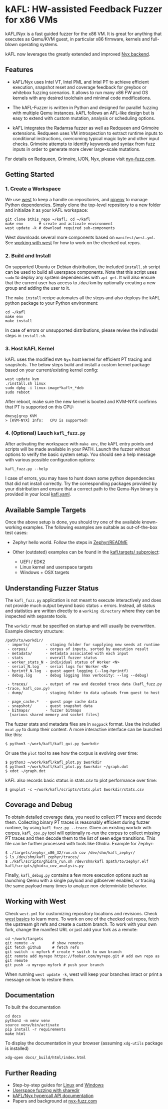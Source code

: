 # kAFL: HW-assisted Feedback Fuzzer for x86 VMs

kAFL/Nyx is a fast guided fuzzer for the x86 VM. It is great for anything that
executes as Qemu/KVM guest, in particular x86 firmware, kernels and full-blown
operating systems.

kAFL now leverages the greatly extended and improved [Nyx backend](https://nyx-fuzz.com).

## Features

- kAFL/Nyx uses Intel VT, Intel PML and Intel PT to achieve efficient execution,
  snapshot reset and coverage feedback for greybox or whitebox fuzzing scenarios.
  It allows to run many x86 FW and OS kernels with any desired toolchain and
  minimal code modifications.

- The kAFL-Fuzzer is written in Python and designed for parallel fuzzing with
  multiple Qemu instances. kAFL follows an AFL-like design but is easy to
  extend with custom mutation, analysis or scheduling options.

- kAFL integrates the Radamsa fuzzer as well as Redqueen and Grimoire extensions.
  Redqueen uses VM introspection to extract runtime inputs to conditional
  instructions, overcoming typical magic byte and other input checks. Grimoire
  attempts to identify keywords and syntax from fuzz inputs in order to generate
  more clever large-scale mutations.

For details on Redqueen, Grimoire, IJON, Nyx, please visit [nyx-fuzz.com](https://nyx-fuzz.com).

## Getting Started

### 1. Create a Workspace

We use [west](https://docs.zephyrproject.org/latest/guides/west/) to keep
a handle on repositories, and [pipenv](https://pypi.org/project/pipenv/) to
manage Python dependencies. Simply clone the top-level repository to a new
folder and initialize it as your kAFL workspace:

```shell
git clone $this_repo ~/kafl; cd ~/kafl
make env       # create and activate environment
west update -k # download required sub-components
```

West downloads several more components based on `manifest/west.yml`.
See [working with west](README.md#working-with-west) for how to work on the
checked out repos.

### 2. Build and Install

On supported Ubuntu or Debian distribution, the included `install.sh` script can
be used to build all userspace components. Note that this script uses `sudo`
to deploy any system dependencies with `apt-get`. It will also ensure that the
current user has access to `/dev/kvm` by optionally creating a new group and
adding the user to it.

The `make install` recipe automates all the steps and also deploys the kAFL
python package to your Python environment:

```shell
cd ~/kafl
make env
make install
```

In case of errors or unsupported distributions, please review the indivudal
steps in `install.sh`.

### 3. Host kAFL Kernel

kAFL uses the modified `KVM-Nyx` host kernel for efficient PT tracing and
snapshots. The below steps build and install a custom kernel package based on
your current/existing kernel config:

```shell
west update kvm
./install.sh linux
sudo dpkg -i linux-image*kafl+_*deb
sudo reboot
```

After reboot, make sure the new kernel is booted and KVM-NYX confirms that PT is
supported on this CPU:

```shell
dmesg|grep KVM
> [KVM-NYX] Info:   CPU is supported!
```

### 4. (Optional) Lauch `kafl_fuzz.py`

After activating the workspace with `make env`, the kAFL entry points and
scripts will be made available in your PATH. Launch the fuzzer without options
to verify the basic system setup. You should see a help message with various
possible configuration options:

```shell
kafl_fuzz.py --help
```

I case of errors, you may have to hunt down some python dependencies that did
not install correctly. Try the corresponding packages provided by your
distribution and ensure that a correct path to the Qemu-Nyx binary is provided
in your local [kafl.yaml](kafl.yaml).


## Available Sample Targets

Once the above setup is done, you should try one of the available known-working
examples. The following examples are suitable as out-of-the-box test cases:

- Zephyr hello world. Follow the steps in
  [Zephyr/README](https://github.com/IntelLabs/kafl.targets/tree/master/zephyr_x86_32)

- Other (outdated) examples can be found in the [kafl.targets/ subproject](https://github.com/IntelLabs/kafl.targets/tree/master/):

  - UEFI / EDK2
  - Linux kernel and userspace targets
  - Windows + OSX targets


## Understanding Fuzzer Status

The `kafl_fuzz.py` application is not meant to execute interactively and does
not provide much output beyond basic status + errors. Instead, all status and
statistics are written directly to a `working directory` where they can be
inspected with separate tools.

 The `workdir` must be specified on startup and will usually be overwritten.
Example directory structure:

```
/path/to/workdir/
 - imports/       - staging folder for supplying new seeds at runtime
 - corpus/        - corpus of inputs, sorted by execution result
 - metadata/      - metadata associated with each input
 - stats          - overall fuzzer status
 - worker_stats_N - individual status of Worker <N>
 - serial_N.log   - serial logs for Worker <N>
 - hprintf_N.log  - guest agent logging (--log-hprintf)
 - debug.log      - debug logging (max verbosity: --log --debug)

 - traces/        - output of raw and decoded trace data (kafl_fuzz.py -trace, kafl_cov.py)
 - dump/          - staging folder to data uploads from guest to host

 - page_cache.*   - guest page cache data
 - snapshot/      - guest snapshot data
 - bitmaps/       - fuzzer bitmaps
  [various shared memory and socket files]
```

The fuzzer stats and metadata files are in `msgpack` format. Use the included `mcat.py`
to dump their content. A more interactive interface can be launched like this:

```
$ python3 ~/work/kafl/kafl_gui.py $workdir
```

Or use the `plot` tool to see how the corpus is evolving over time:

```
$ python3 ~/work/kafl/kafl_plot.py $workdir
$ python3 ~/work/kafl/kafl_plot.py $workdir ~/graph.dot
$ xdot ~/graph.dot
```

kAFL also records basic status in stats.csv to plot performance over time:

```
$ gnuplot -c ~/work/kafl/scripts/stats.plot $workdir/stats.csv
```

## Coverage and Debug

To obtain detailed coverage data, you need to collect PT traces and decode them.
Collecting binary PT traces is reasonably efficient during fuzzer runtime, by using
`kafl_fuzz.py --trace`. Given an existing workdir with corpus, `kafl_cov.py` tool
will optionally re-run the corpus to collect missing PT traces and then decode
them to the list of seen edge transitions. This file can be further processed
with tools like Ghidra. Example for Zephyr:

```
$ ./targets/zephyr_x86_32/run.sh cov /dev/shm/kafl_zephyr/
$ ls /dev/shm/kafl_zephyr/traces/
$ ./kafl/scripts/ghidra_run.sh /dev/shm/kafl $path/to/zephyr.elf kafl/scripts/ghidra_cov_analysis.py
```

Finally, `kafl_debug.py` contains a few more execution options such as launching Qemu with a single
payload and gdbserver enabled, or tracing the same payload many times to analyze non-deterministic behavior.


## Working with West

Check `west.yml` for customizing repository locations and revisions. Check [west
basics](https://docs.zephyrproject.org/latest/guides/west/basics.html) to learn
more. To work on one of the checked out repos, fetch the upstream git refs and
create a custom branch. To work with your own fork, change the manifest URL or
just add your fork as a remote:

```
cd ~/work/targets
git remote -v        # show remotes
git fetch github     # fetch refs
git switch -c myfork # create + switch to own branch
git remote add myrepo https://foobar.com/myrepo.git # add own repo as git remote
git push -u myrepo myfork # push your branch
```

When running `west update -k`, west will keep your branches intact or print
a message on how to restore them.


## Documentation

To built the documentation

~~~
cd docs
python3 -m venv venv
source venv/bin/activate
pip install -r requirements
make html
~~~

To display the documentation in your browser (assuming `xdg-utils` package is installed)

~~~
xdg-open docs/_build/html/index.html
~~~

## Further Reading

* Step-by-step guides for [Linux](docs/linux_tutorial.md) and [Windows](docs/windows_tutorial.md)
* [Userspace fuzzing with sharedir](docs/sharedir_tutorial.md)
* [kAFL/Nyx hypercall API documentation](docs/hypercall_api.md)
* Papers and background at [nyx-fuzz.com](https://nyx-fuzz.com)

